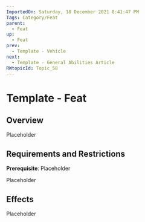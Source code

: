 ```yaml
---
ImportedOn: Saturday, 18 December 2021 8:41:47 PM
Tags: Category/Feat
parent:
  - Feat
up:
  - Feat
prev:
  - Template - Vehicle
next:
  - Template - General Abilities Article
RWtopicId: Topic_58
---
```

# Template - Feat
## Overview
Placeholder

## Requirements and Restrictions
**Prerequisite**: Placeholder

Placeholder

## Effects
Placeholder

